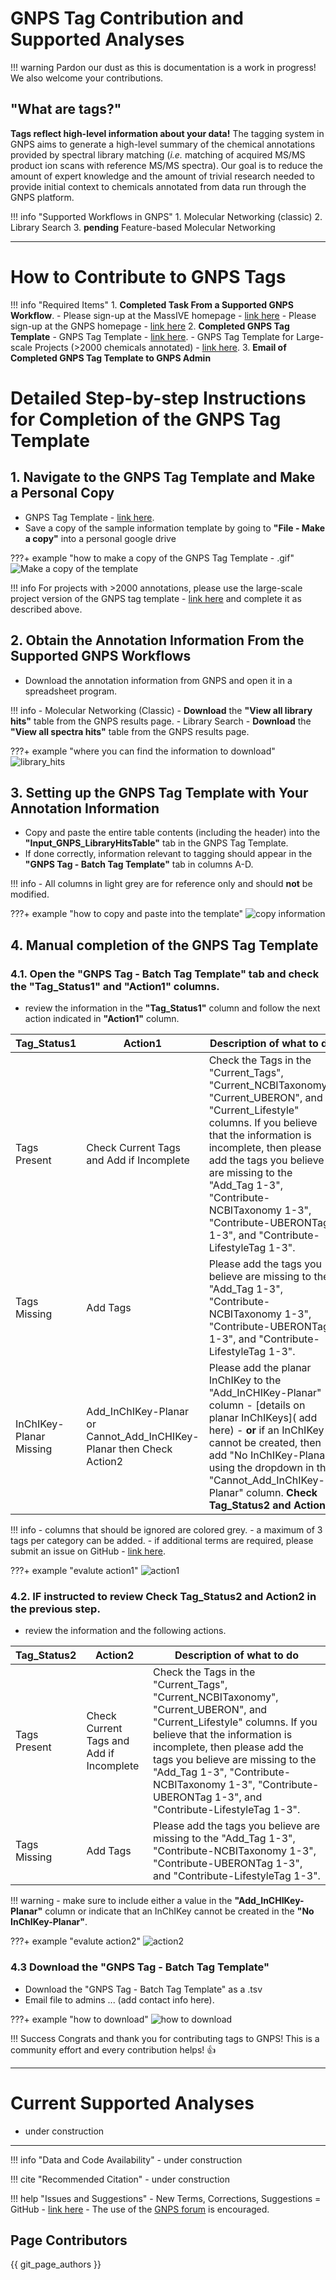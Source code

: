 # GNPS Tag Contribution and Supported Analyses

!!! warning 
		Pardon our dust as this is documentation is a work in progress! We also welcome your contributions. 

## "What are tags?"
**Tags reflect high-level information about your data!** The tagging system in GNPS aims to generate a high-level summary of the chemical annotations provided by spectral library matching (*i.e.* matching of acquired MS/MS product ion scans with reference MS/MS spectra). Our goal is to reduce the amount of expert knowledge and the amount of trivial research needed to provide initial context to chemicals annotated from data run through the GNPS platform.

!!! info "Supported Workflows in GNPS"
	1. Molecular Networking (classic)
	2. Library Search
	3. **pending** Feature-based Molecular Networking

---

# How to Contribute to GNPS Tags

!!! info "Required Items"
		1. **Completed Task From a Supported GNPS Workflow**.
			- Please sign-up at the MassIVE homepage - [link here](https://massive.ucsd.edu/ProteoSAFe/static/massive.jsp)
			- Please sign-up at the GNPS homepage - [link here](https://gnps.ucsd.edu/ProteoSAFe/static/gnps-splash.jsp)
		2. **Completed GNPS Tag Template**
			- GNPS Tag Template - [link here](https://docs.google.com/spreadsheets/d/1oRsE9Z8lhIx-sKiADPgh6ivBX0jrCS2N_4X97fN_oKA/edit?usp=sharing).
			- GNPS Tag Template for Large-scale Projects (>2000 chemicals annotated) - [link here](https://docs.google.com/spreadsheets/d/1_0Efw0uLXMmyvsCma8e0Pn4ag9IUMx_vv2nRgTjJdK0/edit?usp=sharing).
		3. **Email of Completed GNPS Tag Template to GNPS Admin**


# Detailed Step-by-step Instructions for Completion of the GNPS Tag Template

## 1. Navigate to the GNPS Tag Template and Make a Personal Copy
- GNPS Tag Template - [link here](https://docs.google.com/spreadsheets/d/1oRsE9Z8lhIx-sKiADPgh6ivBX0jrCS2N_4X97fN_oKA/edit?usp=sharing).
- Save a copy of the sample information template by going to **"File - Make a copy"** into a personal google drive

???+ example "how to make a copy of the GNPS Tag Template - .gif"
	![Make a copy of the template](docs/img/tags/make_a_copy.gif)

!!! info
		For projects with >2000 annotations, please use the large-scale project version of the GNPS tag template - [link here](https://docs.google.com/spreadsheets/d/1_0Efw0uLXMmyvsCma8e0Pn4ag9IUMx_vv2nRgTjJdK0/edit?usp=sharing) and complete it as described above.

## 2. Obtain the Annotation Information From the Supported GNPS Workflows
- Download the annotation information from GNPS and open it in a spreadsheet program.

!!! info
	- Molecular Networking (Classic)
		- **Download** the **"View all library hits"** table from the GNPS results page.
	- Library Search
		- **Download** the **"View all spectra hits"** table from the GNPS results page.

???+ example "where you can find the information to download"
	![library_hits](docs/img/tags/results_libraryhits.jpg)
	
## 3. Setting up the **GNPS Tag Template** with Your Annotation Information 
- Copy and paste the entire table contents (including the header) into the **"Input_GNPS_LibraryHitsTable"** tab in the GNPS Tag Template.
- If done correctly, information relevant to tagging should appear in the **"GNPS Tag - Batch Tag Template"** tab in columns A-D.

!!! info
	- All columns in light grey are for reference only and should **not** be modified.

???+ example "how to copy and paste into the template"
	![copy information](docs/img/tags/copy_paste_annotations.gif)

## 4. Manual completion of the **GNPS Tag Template** 
### 4.1. Open the **"GNPS Tag - Batch Tag Template"** tab and check the "Tag_Status1" and "Action1" columns.
- review the information in the **"Tag_Status1"** column and follow the next action indicated in **"Action1"** column.

| Tag_Status1 | Action1 | Description of what to do |
| ---- | ---- | ---- |
| Tags Present | Check Current Tags and Add if Incomplete | Check the Tags in the "Current_Tags", "Current_NCBITaxonomy", "Current_UBERON", and "Current_Lifestyle" columns. If you believe that the information is incomplete, then please add the tags you believe are missing to the "Add_Tag 1-3", "Contribute-NCBITaxonomy 1-3", "Contribute-UBERONTag 1-3", and "Contribute-LifestyleTag 1-3".
| Tags Missing | Add Tags | Please add the tags you believe are missing to the "Add_Tag 1-3", "Contribute-NCBITaxonomy 1-3", "Contribute-UBERONTag 1-3", and "Contribute-LifestyleTag 1-3". |
| InChIKey-Planar Missing |	Add_InChIKey-Planar or Cannot_Add_InCHIKey-Planar then Check Action2 | Please add the planar InChIKey to the "Add_InCHIKey-Planar" column - [details on planar InChIKeys]( add here) - **or** if an InChIKey cannot be created, then add "No InChIKey-Planar" using the dropdown in the "Cannot_Add_InChIKey-Planar" column. **Check Tag_Status2 and Action2**|

!!! info 
	- columns that should be ignored are colored grey.
	- a maximum of 3 tags per category can be added.
	- if additional terms are required, please submit an issue on GitHub - [link here](https://github.com/CCMS-UCSD/GNPS_Workflows).

???+ example "evalute action1"
	![action1](docs/img/tags/action1.gif)

### 4.2. **IF** instructed to review **Check Tag_Status2 and Action2** in the previous step.
- review the information and the following actions.

| Tag_Status2 | Action2 | Description of what to do |
| ---- | ---- | ---- |
| Tags Present | Check Current Tags and Add if Incomplete | Check the Tags in the "Current_Tags", "Current_NCBITaxonomy", "Current_UBERON", and "Current_Lifestyle" columns. If you believe that the information is incomplete, then please add the tags you believe are missing to the "Add_Tag 1-3", "Contribute-NCBITaxonomy 1-3", "Contribute-UBERONTag 1-3", and "Contribute-LifestyleTag 1-3".
| Tags Missing | Add Tags | Please add the tags you believe are missing to the "Add_Tag 1-3", "Contribute-NCBITaxonomy 1-3", "Contribute-UBERONTag 1-3", and "Contribute-LifestyleTag 1-3". |

!!! warning
	- make sure to include either a value in the **"Add_InCHIKey-Planar"** column or indicate that an InChIKey cannot be created in the **"No InChIKey-Planar"**. 

???+ example "evalute action2"
	![action2](docs/img/tags/action2.gif)

### 4.3 Download the "GNPS Tag - Batch Tag Template"
- Download the "GNPS Tag - Batch Tag Template" as a .tsv
- Email file to admins ... (add contact info here).

???+ example "how to download"
	![how to download](docs/img/tags/download.gif)
	
!!! Success
	Congrats and thank you for contributing tags to GNPS! This is a community effort and every contribution helps! :thumbsup:

---

# Current Supported Analyses

- under construction

---

!!! info "Data and Code Availability"
	- under construction

!!! cite "Recommended Citation"
	- under construction

!!! help "Issues and Suggestions"
	- New Terms, Corrections, Suggestions = GitHub - [link here](https://github.com/CCMS-UCSD/GNPS_Workflows)
	- The use of the [GNPS forum](https://groups.google.com/forum/#!forum/molecular_networking_bug_reports) is encouraged.


## Page Contributors

{{ git_page_authors }}
